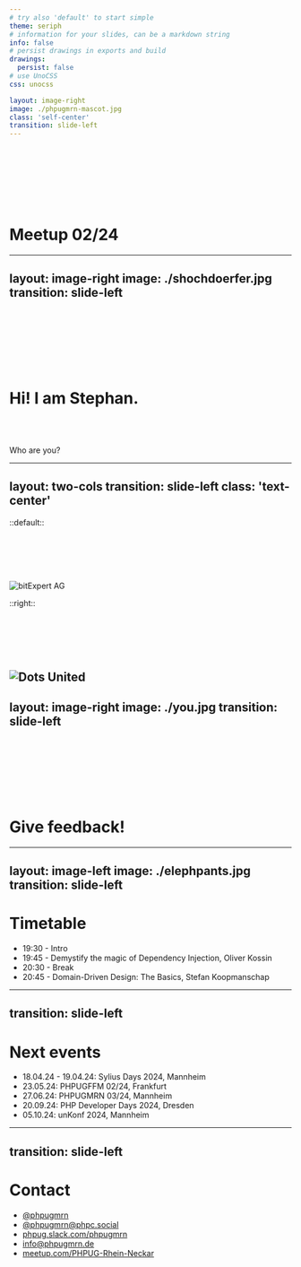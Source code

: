 ```yaml
---
# try also 'default' to start simple
theme: seriph
# information for your slides, can be a markdown string
info: false
# persist drawings in exports and build
drawings:
  persist: false
# use UnoCSS
css: unocss

layout: image-right
image: ./phpugmrn-mascot.jpg
class: 'self-center'
transition: slide-left
---
```


<br><br><br><br><br><br>

# Meetup 02/24

---
layout: image-right
image: ./shochdoerfer.jpg
transition: slide-left
---

<br><br><br><br><br><br>

# Hi! I am Stephan.

<br><br>

Who are you?

---
layout: two-cols
transition: slide-left
class: 'text-center'
---

::default::

<br><br><br><br>

![bitExpert AG](/bitexpert.jpg)

::right::

<br><br><br><br>

![Dots United](/dots-united.jpg)
---
layout: image-right
image: ./you.jpg
transition: slide-left
---

<br><br><br><br><br><br>

# Give feedback!

---
layout: image-left
image: ./elephpants.jpg
transition: slide-left
---

# Timetable

* 19:30 - Intro
* 19:45 - Demystify the magic of Dependency Injection, Oliver Kossin
* 20:30 - Break
* 20:45 - Domain-Driven Design: The Basics, Stefan Koopmanschap

---
transition: slide-left
---

# Next events

* 18.04.24 - 19.04.24: Sylius Days 2024, Mannheim
* 23.05.24: PHPUGFFM 02/24, Frankfurt
* 27.06.24: PHPUGMRN 03/24, Mannheim
* 20.09.24: PHP Developer Days 2024, Dresden
* 05.10.24: unKonf 2024, Mannheim
---
transition: slide-left
---

# Contact

* [@phpugmrn](https://twitter.com/phpugmrn)
* [@phpugmrn@phpc.social](https://phpc.social/@phpugmrn)
* [phpug.slack.com/phpugmrn](https://phpug.slack.com/phpugmrn)
* [info@phpugmrn.de](mailto:info@phpugmrn.de)
* [meetup.com/PHPUG-Rhein-Neckar](https://meetup.com/PHPUG-Rhein-Neckar)
